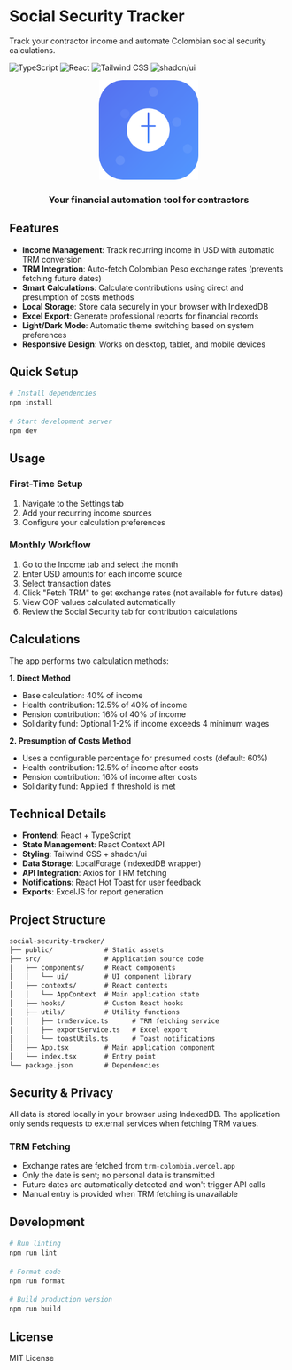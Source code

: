 # Social Security Tracker

Track your contractor income and automate Colombian social security calculations.

![TypeScript](https://img.shields.io/badge/TypeScript-4.9.5-blue?style=for-the-badge&logo=typescript)
![React](https://img.shields.io/badge/React-18.2.0-61DAFB?style=for-the-badge&logo=react)
![Tailwind CSS](https://img.shields.io/badge/Tailwind_CSS-4.1.6-38B2AC?style=for-the-badge&logo=tailwind-css)
![shadcn/ui](https://img.shields.io/badge/shadcn/ui-latest-000000?style=for-the-badge)

<div align="center">
  <img src="public/logo.svg" alt="Social Security Tracker" height="180" width="180">
  <h3>Your financial automation tool for contractors</h3>
</div>

## Features

- **Income Management**: Track recurring income in USD with automatic TRM conversion
- **TRM Integration**: Auto-fetch Colombian Peso exchange rates (prevents fetching future dates)
- **Smart Calculations**: Calculate contributions using direct and presumption of costs methods
- **Local Storage**: Store data securely in your browser with IndexedDB
- **Excel Export**: Generate professional reports for financial records
- **Light/Dark Mode**: Automatic theme switching based on system preferences
- **Responsive Design**: Works on desktop, tablet, and mobile devices

## Quick Setup

```bash
# Install dependencies
npm install

# Start development server
npm dev
```

## Usage

### First-Time Setup

1. Navigate to the Settings tab
2. Add your recurring income sources
3. Configure your calculation preferences

### Monthly Workflow

1. Go to the Income tab and select the month
2. Enter USD amounts for each income source
3. Select transaction dates
4. Click "Fetch TRM" to get exchange rates (not available for future dates)
5. View COP values calculated automatically
6. Review the Social Security tab for contribution calculations

## Calculations

The app performs two calculation methods:

**1. Direct Method**
- Base calculation: 40% of income
- Health contribution: 12.5% of 40% of income
- Pension contribution: 16% of 40% of income
- Solidarity fund: Optional 1-2% if income exceeds 4 minimum wages

**2. Presumption of Costs Method**
- Uses a configurable percentage for presumed costs (default: 60%)
- Health contribution: 12.5% of income after costs
- Pension contribution: 16% of income after costs
- Solidarity fund: Applied if threshold is met

## Technical Details

- **Frontend**: React + TypeScript
- **State Management**: React Context API
- **Styling**: Tailwind CSS + shadcn/ui
- **Data Storage**: LocalForage (IndexedDB wrapper)
- **API Integration**: Axios for TRM fetching
- **Notifications**: React Hot Toast for user feedback
- **Exports**: ExcelJS for report generation

## Project Structure

```
social-security-tracker/
├── public/             # Static assets
├── src/                # Application source code
│   ├── components/     # React components
│   │   └── ui/         # UI component library
│   ├── contexts/       # React contexts
│   │   └── AppContext  # Main application state
│   ├── hooks/          # Custom React hooks
│   ├── utils/          # Utility functions
│   │   ├── trmService.ts      # TRM fetching service
│   │   ├── exportService.ts   # Excel export
│   │   └── toastUtils.ts      # Toast notifications
│   ├── App.tsx         # Main application component
│   └── index.tsx       # Entry point
└── package.json        # Dependencies
```

## Security & Privacy

All data is stored locally in your browser using IndexedDB. The application only sends requests to external services when fetching TRM values.

### TRM Fetching

- Exchange rates are fetched from `trm-colombia.vercel.app`
- Only the date is sent; no personal data is transmitted
- Future dates are automatically detected and won't trigger API calls
- Manual entry is provided when TRM fetching is unavailable

## Development

```bash
# Run linting
npm run lint

# Format code
npm run format

# Build production version
npm run build
```

## License

MIT License